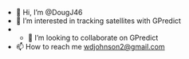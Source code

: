 - 👋 Hi, I’m @DougJ46
- 👀 I’m interested in tracking satellites with GPredict
- - 💞️ I’m looking to collaborate on GPredict
- 📫 How to reach me wdjohnson2@gmail.com

<!---
DougJ46/DougJ46 is a ✨ special ✨ repository because its `README.md` (this file) appears on your GitHub profile.
You can click the Preview link to take a look at your changes.
--->
